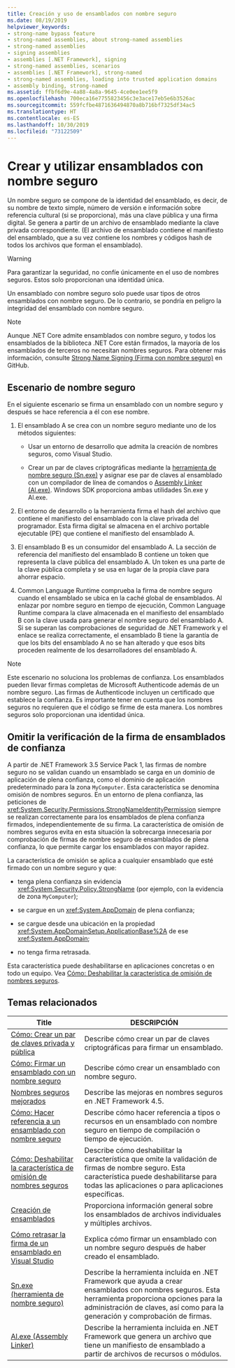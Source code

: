 ```yaml
---
title: Creación y uso de ensamblados con nombre seguro
ms.date: 08/19/2019
helpviewer_keywords:
- strong-name bypass feature
- strong-named assemblies, about strong-named assemblies
- strong-named assemblies
- signing assemblies
- assemblies [.NET Framework], signing
- strong-named assemblies, scenarios
- assemblies [.NET Framework], strong-named
- strong-named assemblies, loading into trusted application domains
- assembly binding, strong-named
ms.assetid: ffbf6d9e-4a88-4a8a-9645-4ce0ee1ee5f9
ms.openlocfilehash: 700eca16e7755823456c3e3ace17eb5e6b3526ac
ms.sourcegitcommit: 559fcfbe4871636494870a8b716bf7325df34ac5
ms.translationtype: HT
ms.contentlocale: es-ES
ms.lasthandoff: 10/30/2019
ms.locfileid: "73122509"
---
```

# <a name="create-and-use-strong-named-assemblies"></a>Crear y utilizar ensamblados con nombre seguro

Un nombre seguro se compone de la identidad del ensamblado, es decir, de su nombre de texto simple, número de versión e información sobre referencia cultural (si se proporciona), más una clave pública y una firma digital. Se genera a partir de un archivo de ensamblado mediante la clave privada correspondiente. (El archivo de ensamblado contiene el manifiesto del ensamblado, que a su vez contiene los nombres y códigos hash de todos los archivos que forman el ensamblado).

> [!WARNING]
> Para garantizar la seguridad, no confíe únicamente en el uso de nombres seguros. Estos solo proporcionan una identidad única.

Un ensamblado con nombre seguro solo puede usar tipos de otros ensamblados con nombre seguro. De lo contrario, se pondría en peligro la integridad del ensamblado con nombre seguro.

> [!NOTE]
> Aunque .NET Core admite ensamblados con nombre seguro, y todos los ensamblados de la biblioteca .NET Core están firmados, la mayoría de los ensamblados de terceros no necesitan nombres seguros. Para obtener más información, consulte [Strong Name Signing (Firma con nombre seguro)](https://github.com/dotnet/corefx/blob/master/Documentation/project-docs/strong-name-signing.md) en GitHub.

## <a name="strong-name-scenario"></a>Escenario de nombre seguro

En el siguiente escenario se firma un ensamblado con un nombre seguro y después se hace referencia a él con ese nombre.

1. El ensamblado A se crea con un nombre seguro mediante uno de los métodos siguientes:

    - Usar un entorno de desarrollo que admita la creación de nombres seguros, como Visual Studio.

    - Crear un par de claves criptográficas mediante la [herramienta de nombre seguro (Sn.exe)](../../framework/tools/sn-exe-strong-name-tool.md) y asignar ese par de claves al ensamblado con un compilador de línea de comandos o [Assembly Linker (Al.exe)](../../framework/tools/al-exe-assembly-linker.md). Windows SDK proporciona ambas utilidades Sn.exe y Al.exe.

2. El entorno de desarrollo o la herramienta firma el hash del archivo que contiene el manifiesto del ensamblado con la clave privada del programador. Esta firma digital se almacena en el archivo portable ejecutable (PE) que contiene el manifiesto del ensamblado A.

3. El ensamblado B es un consumidor del ensamblado A. La sección de referencia del manifiesto del ensamblado B contiene un token que representa la clave pública del ensamblado A. Un token es una parte de la clave pública completa y se usa en lugar de la propia clave para ahorrar espacio.

4. Common Language Runtime comprueba la firma de nombre seguro cuando el ensamblado se ubica en la caché global de ensamblados. Al enlazar por nombre seguro en tiempo de ejecución, Common Language Runtime compara la clave almacenada en el manifiesto del ensamblado B con la clave usada para generar el nombre seguro del ensamblado A. Si se superan las comprobaciones de seguridad de .NET Framework y el enlace se realiza correctamente, el ensamblado B tiene la garantía de que los bits del ensamblado A no se han alterado y que esos bits proceden realmente de los desarrolladores del ensamblado A.

> [!NOTE]
> Este escenario no soluciona los problemas de confianza. Los ensamblados pueden llevar firmas completas de Microsoft Authenticode además de un nombre seguro. Las firmas de Authenticode incluyen un certificado que establece la confianza. Es importante tener en cuenta que los nombres seguros no requieren que el código se firme de esta manera. Los nombres seguros solo proporcionan una identidad única.

## <a name="bypass-signature-verification-of-trusted-assemblies"></a>Omitir la verificación de la firma de ensamblados de confianza

A partir de .NET Framework 3.5 Service Pack 1, las firmas de nombre seguro no se validan cuando un ensamblado se carga en un dominio de aplicación de plena confianza, como el dominio de aplicación predeterminado para la zona `MyComputer`. Esta característica se denomina omisión de nombres seguros. En un entorno de plena confianza, las peticiones de <xref:System.Security.Permissions.StrongNameIdentityPermission> siempre se realizan correctamente para los ensamblados de plena confianza firmados, independientemente de su firma. La característica de omisión de nombres seguros evita en esta situación la sobrecarga innecesaria por comprobación de firmas de nombre seguro de ensamblados de plena confianza, lo que permite cargar los ensamblados con mayor rapidez.

La característica de omisión se aplica a cualquier ensamblado que esté firmado con un nombre seguro y que:

- tenga plena confianza sin evidencia <xref:System.Security.Policy.StrongName> (por ejemplo, con la evidencia de zona `MyComputer`);

- se cargue en un <xref:System.AppDomain> de plena confianza;

- se cargue desde una ubicación en la propiedad <xref:System.AppDomainSetup.ApplicationBase%2A> de ese <xref:System.AppDomain>;

- no tenga firma retrasada.

Esta característica puede deshabilitarse en aplicaciones concretas o en todo un equipo. Vea [Cómo: Deshabilitar la característica de omisión de nombres seguros](disable-strong-name-bypass-feature.md).

## <a name="related-topics"></a>Temas relacionados

|Title|DESCRIPCIÓN|
|-----------|-----------------|
|[Cómo: Crear un par de claves privada y pública](create-public-private-key-pair.md)|Describe cómo crear un par de claves criptográficas para firmar un ensamblado.|
|[Cómo: Firmar un ensamblado con un nombre seguro](sign-strong-name.md)|Describe cómo crear un ensamblado con nombre seguro.|
|[Nombres seguros mejorados](enhanced-strong-naming.md)|Describe las mejoras en nombres seguros en .NET Framework 4.5.|
|[Cómo: Hacer referencia a un ensamblado con nombre seguro](reference-strong-named.md)|Describe cómo hacer referencia a tipos o recursos en un ensamblado con nombre seguro en tiempo de compilación o tiempo de ejecución.|
|[Cómo: Deshabilitar la característica de omisión de nombres seguros](disable-strong-name-bypass-feature.md)|Describe cómo deshabilitar la característica que omite la validación de firmas de nombre seguro. Esta característica puede deshabilitarse para todas las aplicaciones o para aplicaciones específicas.|
|[Creación de ensamblados](create.md)|Proporciona información general sobre los ensamblados de archivos individuales y múltiples archivos.|
|[Cómo retrasar la firma de un ensamblado en Visual Studio](/visualstudio/ide/managing-assembly-and-manifest-signing#how-to-sign-an-assembly-in-visual-studio)|Explica cómo firmar un ensamblado con un nombre seguro después de haber creado el ensamblado.|
|[Sn.exe (herramienta de nombre seguro)](../../framework/tools/sn-exe-strong-name-tool.md)|Describe la herramienta incluida en .NET Framework que ayuda a crear ensamblados con nombres seguros. Esta herramienta proporciona opciones para la administración de claves, así como para la generación y comprobación de firmas.|
|[Al.exe (Assembly Linker)](../../framework/tools/al-exe-assembly-linker.md)|Describe la herramienta incluida en .NET Framework que genera un archivo que tiene un manifiesto de ensamblado a partir de archivos de recursos o módulos.|
